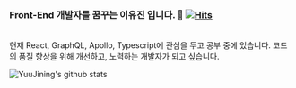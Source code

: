 ### Front-End 개발자를 꿈꾸는 이유진 입니다. 👋 [![Hits](https://hits.seeyoufarm.com/api/count/incr/badge.svg?url=https%3A%2F%2Fgithub.com%2FYuuJining&count_bg=%2379C83D&title_bg=%23555555&icon=&icon_color=%23E7E7E7&title=hits&edge_flat=false)](https://hits.seeyoufarm.com)
<br>
현재 React, GraphQL, Apollo, Typescript에 관심을 두고 공부 중에 있습니다.
코드의 품질 향상을 위해 개선하고, 노력하는 개발자가 되고 싶습니다.

![YuuJining's github stats](https://github-readme-stats.vercel.app/api?username=YuuJining&show_icons=true)
